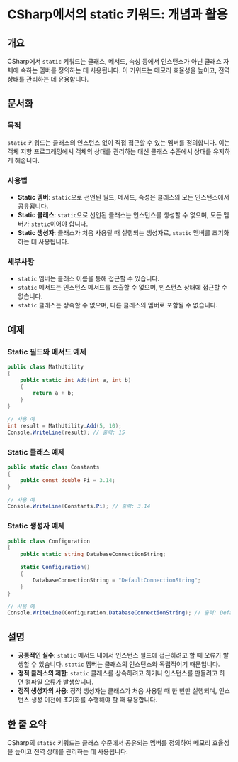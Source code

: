<!--
Meta Description: # CSharp에서의 static 키워드: 개념과 활용 ## 개요 CSharp에서 `static` 키워드는 클래스, 메서드, 속성 등에서 인스턴스가 아닌 클래스 자체에 속하는 멤버를 정의하는 데 사용됩니다. 이 키워드는 메모리 효율성을 높이고, 전역 상태를 관리하는 데...
Meta Keywords: static, 클래스, public, 클래스의, 인스턴스
-->

# CSharp에서의 static 키워드: 개념과 활용

## 개요
CSharp에서 `static` 키워드는 클래스, 메서드, 속성 등에서 인스턴스가 아닌 클래스 자체에 속하는 멤버를 정의하는 데 사용됩니다. 이 키워드는 메모리 효율성을 높이고, 전역 상태를 관리하는 데 유용합니다.

## 문서화

### 목적
`static` 키워드는 클래스의 인스턴스 없이 직접 접근할 수 있는 멤버를 정의합니다. 이는 객체 지향 프로그래밍에서 객체의 상태를 관리하는 대신 클래스 수준에서 상태를 유지하게 해줍니다.

### 사용법
- **Static 멤버**: `static`으로 선언된 필드, 메서드, 속성은 클래스의 모든 인스턴스에서 공유됩니다.
- **Static 클래스**: `static`으로 선언된 클래스는 인스턴스를 생성할 수 없으며, 모든 멤버가 `static`이어야 합니다.
- **Static 생성자**: 클래스가 처음 사용될 때 실행되는 생성자로, `static` 멤버를 초기화하는 데 사용됩니다.

### 세부사항
- `static` 멤버는 클래스 이름을 통해 접근할 수 있습니다.
- `static` 메서드는 인스턴스 메서드를 호출할 수 없으며, 인스턴스 상태에 접근할 수 없습니다.
- `static` 클래스는 상속할 수 없으며, 다른 클래스의 멤버로 포함될 수 없습니다.

## 예제

### Static 필드와 메서드 예제
```csharp
public class MathUtility
{
    public static int Add(int a, int b)
    {
        return a + b;
    }
}

// 사용 예
int result = MathUtility.Add(5, 10);
Console.WriteLine(result); // 출력: 15
```

### Static 클래스 예제
```csharp
public static class Constants
{
    public const double Pi = 3.14;
}

// 사용 예
Console.WriteLine(Constants.Pi); // 출력: 3.14
```

### Static 생성자 예제
```csharp
public class Configuration
{
    public static string DatabaseConnectionString;

    static Configuration()
    {
        DatabaseConnectionString = "DefaultConnectionString";
    }
}

// 사용 예
Console.WriteLine(Configuration.DatabaseConnectionString); // 출력: DefaultConnectionString
```

## 설명
- **공통적인 실수**: `static` 메서드 내에서 인스턴스 필드에 접근하려고 할 때 오류가 발생할 수 있습니다. `static` 멤버는 클래스의 인스턴스와 독립적이기 때문입니다.
- **정적 클래스의 제한**: `static` 클래스를 상속하려고 하거나 인스턴스를 만들려고 하면 컴파일 오류가 발생합니다.
- **정적 생성자의 사용**: 정적 생성자는 클래스가 처음 사용될 때 한 번만 실행되며, 인스턴스 생성 이전에 초기화를 수행해야 할 때 유용합니다.

## 한 줄 요약
CSharp의 `static` 키워드는 클래스 수준에서 공유되는 멤버를 정의하여 메모리 효율성을 높이고 전역 상태를 관리하는 데 사용됩니다.